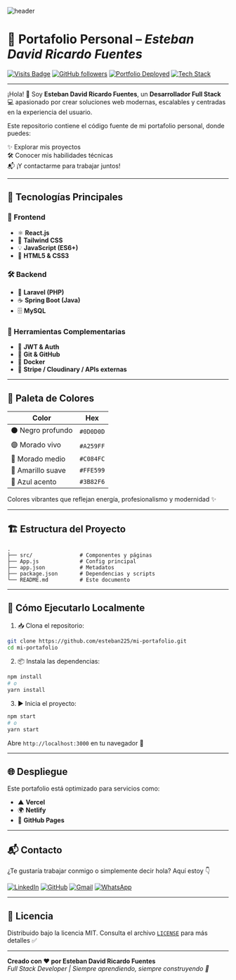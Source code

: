 <!-- Banner animado personalizado -->
![header](https://capsule-render.vercel.app/api?type=waving&color=gradient&customColorList=0,2,2,5,30&height=250&section=header&text=Esteban%20David%20Ricardo%20Fuentes&fontSize=38&fontColor=fff&animation=fadeIn)

# 💼 Portafolio Personal – *Esteban David Ricardo Fuentes*

[![Visits Badge](https://komarev.com/ghpvc/?username=esteban225&label=Visitas&color=3b82f6)](https://github.com/esteban225)
[![GitHub followers](https://img.shields.io/github/followers/esteban225?style=social)](https://github.com/esteban225)
[![Portfolio Deployed](https://img.shields.io/badge/Live%20Demo-Online-blue?logo=vercel)](https://esteban225.vercel.app)
[![Tech Stack](https://img.shields.io/badge/Stack-Full%20Stack-green?logo=codeforces)]()

---

¡Hola! 👋 Soy **Esteban David Ricardo Fuentes**, un **Desarrollador Full Stack** 💻 apasionado por crear soluciones web modernas, escalables y centradas en la experiencia del usuario.

Este repositorio contiene el código fuente de mi portafolio personal, donde puedes:

✨ Explorar mis proyectos  
🛠️ Conocer mis habilidades técnicas  
📬 ¡Y contactarme para trabajar juntos!

---

## 🚀 Tecnologías Principales

### 🎨 Frontend

- ⚛️ **React.js**
- 🎯 **Tailwind CSS**
- 💡 **JavaScript (ES6+)**
- 🧱 **HTML5 & CSS3**

### 🛠️ Backend

- 🐘 **Laravel (PHP)**
- ☕ **Spring Boot (Java)**
- 🗄️ **MySQL**

### 🧰 Herramientas Complementarias

- 🔐 **JWT & Auth**
- 🧠 **Git & GitHub**
- 🐳 **Docker**
- 🔗 **Stripe / Cloudinary / APIs externas**

---

## 🎨 Paleta de Colores

| Color            | Hex       |
|------------------|-----------|
| ⚫ Negro profundo | `#0D0D0D` |
| 🟣 Morado vivo    | `#A259FF` |
| 💜 Morado medio   | `#C084FC` |
| 💛 Amarillo suave | `#FFE599` |
| 🔵 Azul acento    | `#3B82F6` |

Colores vibrantes que reflejan energía, profesionalismo y modernidad ✨

---

## 🏗️ Estructura del Proyecto

```
.
├── src/               # Componentes y páginas
├── App.js             # Config principal
├── app.json           # Metadatos
├── package.json       # Dependencias y scripts
└── README.md          # Este documento
```

---

## 🧪 Cómo Ejecutarlo Localmente

1. 📥 Clona el repositorio:
```bash
git clone https://github.com/esteban225/mi-portafolio.git
cd mi-portafolio
```

2. 📦 Instala las dependencias:
```bash
npm install
# o
yarn install
```

3. ▶️ Inicia el proyecto:
```bash
npm start
# o
yarn start
```

Abre `http://localhost:3000` en tu navegador 🚀

---

## 🌐 Despliegue

Este portafolio está optimizado para servicios como:

- ▲ **Vercel**
- 🌍 **Netlify**
- 📁 **GitHub Pages**

---

## 📬 Contacto

¿Te gustaría trabajar conmigo o simplemente decir hola? Aquí estoy 👇

[![LinkedIn](https://img.shields.io/badge/LinkedIn-Esteban%20Ricardo-blue?logo=linkedin)](https://www.linkedin.com/in/esteban-ricardo-2411b8303/)
[![GitHub](https://img.shields.io/badge/GitHub-esteban225-black?logo=github)](https://github.com/esteban225)
[![Gmail](https://img.shields.io/badge/Gmail-esteban.ricardo.dev@gmail.com-red?logo=gmail)](mailto:esteban.ricardo.dev@gmail.com)
[![WhatsApp](https://img.shields.io/badge/WhatsApp-Enviar%20mensaje-25D366?logo=whatsapp)](https://wa.me/573150528878)

---

## 📄 Licencia

Distribuido bajo la licencia MIT. Consulta el archivo [`LICENSE`](LICENSE) para más detalles ✅

---

**Creado con ❤️ por Esteban David Ricardo Fuentes**  
*Full Stack Developer | Siempre aprendiendo, siempre construyendo 🚀*
